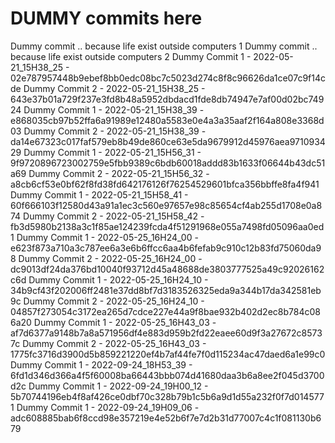 # DUMMY commits here

Dummy commit .. because life exist outside computers 1
Dummy commit .. because life exist outside computers 2
Dummy Commit 1 - 2022-05-21_15H38_25 - 02e787957448b9ebef8bb0edc08bc7c5023d274c8f8c96626da1ce07c9f14cde
Dummy Commit 2 - 2022-05-21_15H38_25 - 643e37b01a729f237e3fd8b48a5952dbdacd1fde8db74947e7af00d02bc74924
Dummy Commit 1 - 2022-05-21_15H38_39 - e868035cb97b52ffa6a91989e12480a5583e0e4a3a35aaf2f164a808e3368d03
Dummy Commit 2 - 2022-05-21_15H38_39 - da14e67323c017faf579eb8b49de860ce63e5da9679912d45976aea971093429
Dummy Commit 1 - 2022-05-21_15H56_31 - 9f9720896723002759e5fbb9389c6bdb60018addd83b1633f06644b43dc51a69
Dummy Commit 2 - 2022-05-21_15H56_32 - a8cb6cf53e0bf62f8fd38fd642176126f76254529601bfca356bbffe8fa4f941
Dummy Commit 1 - 2022-05-21_15H58_41 - 60f666103f12580d43a91a1ec3c560e97657e98c85654cf4ab255d1708e0a874
Dummy Commit 2 - 2022-05-21_15H58_42 - fb3d5980b2138a3c1f85ae124239fcda4f51291968e055a7498fd05096aa0ed1
Dummy Commit 1 - 2022-05-25_16H24_00 - e623f873a710a3c787ee6a3e6b6ffcc6aa4b6fefab9c910c12b83fd75060da98
Dummy Commit 2 - 2022-05-25_16H24_00 - dc9013df24da376bd10040f93712d45a48688de3803777525a49c92026162c6d
Dummy Commit 1 - 2022-05-25_16H24_10 - 34b9cf43f202006ff2481e37dd8bf7d3183526325eda9a344b17da342581eb9c
Dummy Commit 2 - 2022-05-25_16H24_10 - 04857f273054c3172ea265d7cdce227e44a9f8bae932b402d2ec8b784c086a20
Dummy Commit 1 - 2022-05-25_16H43_03 - af7d6377a9148b7a8a571956df4e883d959b2fd22eaee60d9f3a27672c85737c
Dummy Commit 2 - 2022-05-25_16H43_03 - 1775fc3716d3900d5b859221220ef4b7af44fe7f0d115234ac47daed6a1e99c0
Dummy Commit 1 - 2022-09-24_18H53_39 - 6fd1d346d366a4f5f60008ba66443bbb074d41680daa3b6a8ee2f045d3700d2c
Dummy Commit 1 - 2022-09-24_19H00_12 - 5b70744196eb4f8af426ce0dbf70c328b79b1c5b6a9d1d55a232f0f7d0145771
Dummy Commit 1 - 2022-09-24_19H09_06 - adc608885bab6f8ccd98e357219e4e52b6f7e7d2b31d77007c4c1f081130b679
